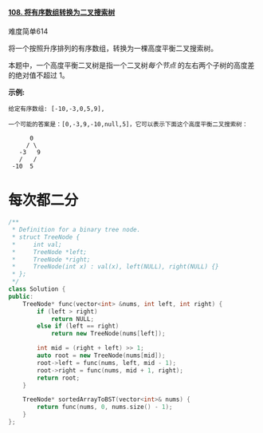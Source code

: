 #### [108. 将有序数组转换为二叉搜索树](https://leetcode-cn.com/problems/convert-sorted-array-to-binary-search-tree/)

难度简单614

将一个按照升序排列的有序数组，转换为一棵高度平衡二叉搜索树。

本题中，一个高度平衡二叉树是指一个二叉树*每个节点* 的左右两个子树的高度差的绝对值不超过 1。

**示例:**

```
给定有序数组: [-10,-3,0,5,9],

一个可能的答案是：[0,-3,9,-10,null,5]，它可以表示下面这个高度平衡二叉搜索树：

      0
     / \
   -3   9
   /   /
 -10  5
```

# 每次都二分

```c++
/**
 * Definition for a binary tree node.
 * struct TreeNode {
 *     int val;
 *     TreeNode *left;
 *     TreeNode *right;
 *     TreeNode(int x) : val(x), left(NULL), right(NULL) {}
 * };
 */
class Solution {
public:
    TreeNode* func(vector<int> &nums, int left, int right) {
        if (left > right)
            return NULL;
        else if (left == right)
            return new TreeNode(nums[left]);

        int mid = (right + left) >> 1;
        auto root = new TreeNode(nums[mid]);
        root->left = func(nums, left, mid - 1);
        root->right = func(nums, mid + 1, right);
        return root;
    }

    TreeNode* sortedArrayToBST(vector<int>& nums) {
        return func(nums, 0, nums.size() - 1);
    }
};
```



